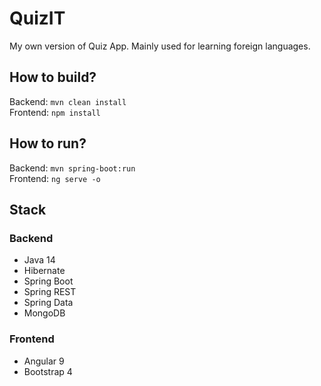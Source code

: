 # QuizIT
My own version of Quiz App.
Mainly used for learning foreign languages.

## How to build?
Backend: `mvn clean install`  
Frontend: `npm install`

## How to run?
Backend: `mvn spring-boot:run`  
Frontend: `ng serve -o`

## Stack
### Backend
* Java 14
* Hibernate
* Spring Boot
* Spring REST
* Spring Data
* MongoDB

### Frontend
* Angular 9
* Bootstrap 4
